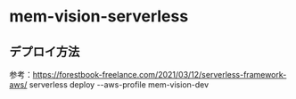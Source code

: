 # mem-vision-serverless

## デプロイ方法
参考：https://forestbook-freelance.com/2021/03/12/serverless-framework-aws/
serverless deploy --aws-profile mem-vision-dev
